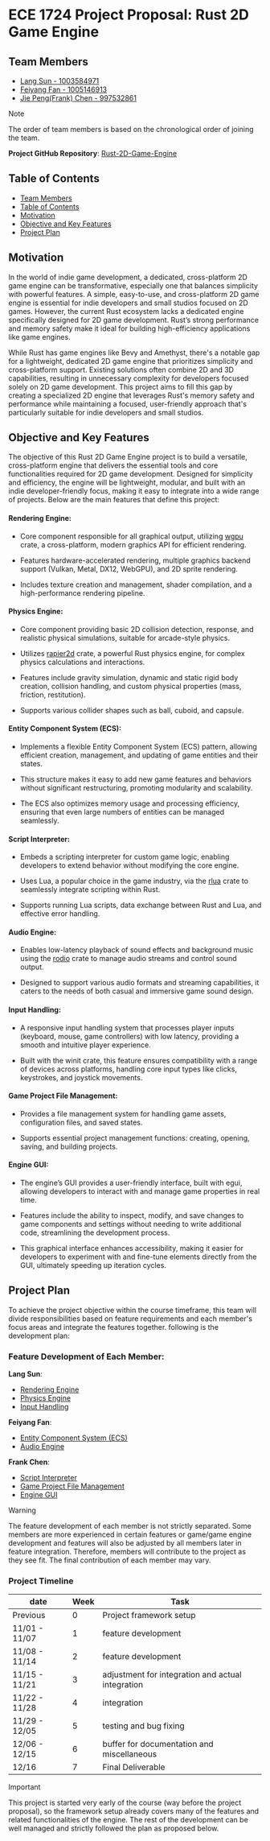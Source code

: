 # ECE 1724 Project Proposal: Rust 2D Game Engine

## Team Members

- [Lang Sun - 1003584971](https://github.com/gh0stintheshe11)
- [Feiyang Fan - 1005146913](https://github.com/feiyangfan)
- [Jie Peng(Frank) Chen - 997532861](https://github.com/frankjc2022)

> [!NOTE]
> The order of team members is based on the chronological order of joining the team.

**Project GitHub Repository**: [Rust-2D-Game-Engine](https://github.com/gh0stintheshe11/Rust-2D-Game-Engine)

## Table of Contents
- [Team Members](#team-members)
- [Table of Contents](#table-of-contents)
- [Motivation](#motivation)
- [Objective and Key Features](#objective-and-key-features)
- [Project Plan](#project-plan)

## Motivation

In the world of indie game development, a dedicated, cross-platform 2D game engine can be transformative, especially one that balances simplicity with powerful features. A simple, easy-to-use, and cross-platform 2D game engine is essential for indie developers and small studios focused on 2D games. However, the current Rust ecosystem lacks a dedicated engine specifically designed for 2D game development. Rust’s strong performance and memory safety make it ideal for building high-efficiency applications like game engines.

While Rust has game engines like Bevy and Amethyst, there's a notable gap for a lightweight, dedicated 2D game engine that prioritizes simplicity and cross-platform support. Existing solutions often combine 2D and 3D capabilities, resulting in unnecessary complexity for developers focused solely on 2D game development. This project aims to fill this gap by creating a specialized 2D engine that leverages Rust's memory safety and performance while maintaining a focused, user-friendly approach that's particularly suitable for indie developers and small studios.

## Objective and Key Features

The objective of this Rust 2D Game Engine project is to build a versatile, cross-platform engine that delivers the essential tools and core functionalities required for 2D game development. Designed for simplicity and efficiency, the engine will be lightweight, modular, and built with an indie developer-friendly focus, making it easy to integrate into a wide range of projects. 
Below are the main features that define this project:

#### Rendering Engine:

- Core component responsible for all graphical output, utilizing [wgpu](https://crates.io/crates/wgpu) crate, a cross-platform, modern graphics API for efficient rendering.

- Features hardware-accelerated rendering, multiple graphics backend support (Vulkan, Metal, DX12, WebGPU), and 2D sprite rendering.

- Includes texture creation and management, shader compilation, and a high-performance rendering pipeline.

#### Physics Engine:

- Core component providing basic 2D collision detection, response, and realistic physical 
simulations, suitable for arcade-style physics.

- Utilizes [rapier2d](https://crates.io/crates/rapier2d) crate, a powerful Rust physics engine, for complex physics calculations and interactions.

- Features include gravity simulation, dynamic and static rigid body creation, collision handling, and custom physical properties (mass, friction, restitution).

- Supports various collider shapes such as ball, cuboid, and capsule.

#### Entity Component System (ECS):

- Implements a flexible Entity Component System (ECS) pattern, allowing efficient creation, management, and updating of game entities and their states.

- This structure makes it easy to add new game features and behaviors without significant restructuring, promoting modularity and scalability.

- The ECS also optimizes memory usage and processing efficiency, ensuring that even large numbers of entities can be managed seamlessly.

#### Script Interpreter:

- Embeds a scripting interpreter for custom game logic, enabling developers to extend behavior without modifying the core engine.

- Uses Lua, a popular choice in the game industry, via the [rlua](https://crates.io/crates/rlua) crate to seamlessly integrate scripting within Rust.

- Supports running Lua scripts, data exchange between Rust and Lua, and effective error handling.

#### Audio Engine:

- Enables low-latency playback of sound effects and background music using the [rodio](https://crates.io/crates/rodio) crate to manage audio streams and control sound output.

- Designed to support various audio formats and streaming capabilities, it caters to the needs of both casual and immersive game sound design.

#### Input Handling:

- A responsive input handling system that processes player inputs (keyboard, mouse, game controllers) with low latency, providing a smooth and intuitive player experience.

- Built with the winit crate, this feature ensures compatibility with a range of devices across platforms, handling core input types like clicks, keystrokes, and joystick movements.

#### Game Project File Management:

- Provides a file management system for handling game assets, configuration files, and saved states.

- Supports essential project management functions: creating, opening, saving, and building projects.

#### Engine GUI:

- The engine’s GUI provides a user-friendly interface, built with egui, allowing developers to interact with and manage game properties in real time.

- Features include the ability to inspect, modify, and save changes to game components and settings without needing to write additional code, streamlining the development process.

- This graphical interface enhances accessibility, making it easier for developers to experiment with and fine-tune elements directly from the GUI, ultimately speeding up iteration cycles.

## Project Plan

To achieve the project objective within the course timeframe, this team will divide responsibilities based on feature requirements and each member's focus areas and integrate the features together. following is the development plan:

### Feature Development of Each Member:

**Lang Sun**:

- [Rendering Engine](#rendering-engine)
- [Physics Engine](#physics-engine)
- [Input Handling](#input-handling)

**Feiyang Fan**: 

- [Entity Component System (ECS)](#ecs)
- [Audio Engine](#audio-engine)

**Frank Chen**:

- [Script Interpreter](#script-interpreter)
- [Game Project File Management](#game-project-file-management)
- [Engine GUI](#engine-gui)

> [!WARNING]
> The feature development of each member is not strictly separated. Some members are more experienced in certain features or game/game engine development and features will also be adjusted by all members later in feature integration. Therefore, members will contribute to the project as they see fit. The final contribution of each member may vary.

### Project Timeline

| date     | Week | Task |
| ---      | ---  | ---  |
| Previous | 0    | Project framework setup |
| 11/01 - 11/07    | 1    | feature development |
| 11/08 - 11/14    | 2    | feature development |
| 11/15 - 11/21    | 3    | adjustment for integration and actual integration |
| 11/22 - 11/28    | 4    | integration |
| 11/29 - 12/05    | 5    | testing and bug fixing |
| 12/06 - 12/15    | 6    | buffer for documentation and miscellaneous |
| 12/16 | 7    | Final Deliverable |

> [!IMPORTANT]
> This project is started very early of the course (way before the project proposal), so the framework setup already covers many of the features and related functionalities of the engine. The rest of the development can be well managed and strictly followed the plan as proposed below.